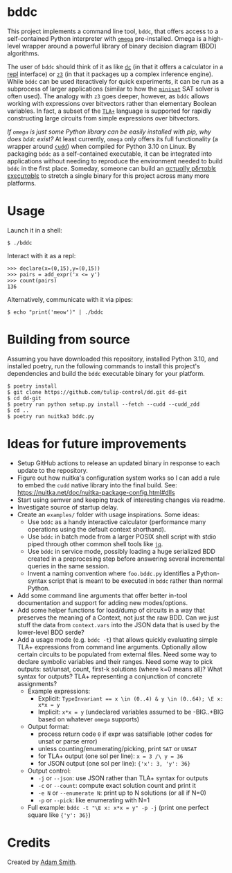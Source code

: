 # bddc

This project implements a command line tool, `bddc`, that offers access to a self-contained Python interpreter with [`omega`](https://github.com/tulip-control/omega) pre-installed. Omega is a high-level wrapper around a powerful library of binary decision diagram (BDD) algorithms.

The user of `bddc` should think of it as like [`dc`](https://en.wikipedia.org/wiki/Dc_(computer_program)) (in that it offers a calculator in a [repl](https://en.wikipedia.org/wiki/Read%E2%80%93eval%E2%80%93print_loop) interface) or [`z3`](https://github.com/Z3Prover/z3) (in that it packages up a complex inference engine). While `bddc` can be used iteractively for quick experiments, it can be run as a subprocess of larger applications (similar to how the [`minisat`](http://minisat.se/) SAT solver is often used). The analogy with `z3` goes deeper, however, as `bddc` allows working with expressions over bitvectors rather than elementary Boolean variables. In fact, a subset of the [`TLA+`](https://lamport.azurewebsites.net/tla/tla.html) language is supported for rapidly constructing large circuits from simple expressions over bitvectors.

*If `omega` is just some Python library can be easily installed with pip, why does `bddc` exist?* At least currently, `omega` only offers its full functionality (a wrapper around [`cudd`](https://github.com/ivmai/cudd)) when compiled for Python 3.10 on Linux. By packaging `bddc` as a self-contained executable, it can be integrated into applications without needing to reproduce the environment needed to build `bddc` in the first place. Someday, someone can build an [αcτµαlly pδrταblε εxεcµταblε](https://justine.lol/ape.html) to stretch a single binary for this project across many more platforms.

# Usage

Launch it in a shell:

    $ ./bddc

Interact with it as a repl:

    >>> declare(x=(0,15),y=(0,15))
    >>> pairs = add_expr('x <= y')
    >>> count(pairs)
    136

Alternatively, communicate with it via pipes:

    $ echo "print('meow')" | ./bddc

# Building from source

Assuming you have downloaded this repository, installed Python 3.10, and installed poetry, run the following commands to install this project's dependencies and build the `bddc` executable binary for your platform.

    $ poetry install
    $ git clone https://github.com/tulip-control/dd.git dd-git
    $ cd dd-git
    $ poetry run python setup.py install --fetch --cudd --cudd_zdd
    $ cd ..
    $ poetry run nuitka3 bddc.py

# Ideas for future improvements

 * Setup GitHub actions to release an updated binary in response to each update to the repository.
 * Figure out how nuitka's configuration system works so I can add a rule to embed the `cudd` native library into the final build. See: https://nuitka.net/doc/nuitka-package-config.html#dlls
 * Start using semver and keeping track of interesting changes via readme.
 * Investigate source of startup delay.
 * Create an `examples/` folder with usage inspirations. Some ideas:
    - Use `bddc` as a handy interactive calculator (performance many operations using the default context shorthand).
    - Use `bddc` in batch mode from a larger POSIX shell script with stdio piped through other common shell tools like [`jq`](https://jqlang.github.io/jq/).
    - Use `bddc` in service mode, possibly loading a huge serialized BDD created in a preprocesing step before answering several incremental queries in the same session.
    - Invent a naming convention where `foo.bddc.py` identifies a Python-syntax script that is meant to be executed in `bddc` rather than normal Python.
 * Add some command line arguments that offer better in-tool documentation and support for adding new modes/options.
 * Add some helper functions for load/dump of circuits in a way that preserves the meaning of a Context, not just the raw BDD. Can we just stuff the data from `context.vars` into the JSON data that is used by the lower-level BDD serde?
 * Add a usage mode (e.g. `bddc -t`) that allows quickly evaluating simple TLA+ expressions from command line arguments. Optionally allow certain circuits to be populated from external files. Need some way to declare symbolic variables and their ranges. Need some way to pick outputs: sat/unsat, count, first-k solutions (where k=0 means all)? What syntax for outputs? TLA+ representing a conjunction of concrete assignments?
   - Example expressions:
     - Explicit: `TypeInvariant == x \in (0..4) & y \in (0..64); \E x: x*x = y`
     - Implicit: `x*x = y` (undeclared variables assumed to be -BIG..+BIG based on whatever `omega` supports)
   - Output format:
     - process return code `0` if expr was satsifiable (other codes for unsat or parse error)
     - unless counting/enumerating/picking, print `SAT` or `UNSAT`
     - for TLA+ output (one sol per line): `x = 3 /\ y = 36`
     - for JSON output (one sol per line): `{'x': 3, 'y': 36}`
   - Output control:
     - `-j` or `--json`: use JSON rather than TLA+ syntax for outputs
     - `-c` or `--count`: compute exact solution count and print it
     - `-e N` or `--enumerate N`: print up to N solutions (or all if N=0)
     - `-p` or `--pick`: like enumerating with N=1
   - Full example: `bddc -t "\E x: x*x = y" -p -j` (print one perfect square like `{'y': 36}`)
 
# Credits

Created by [Adam Smith](https://adamsmith.as/).